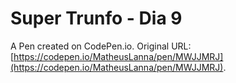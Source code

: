 # Super Trunfo - Dia 9

A Pen created on CodePen.io. Original URL: [https://codepen.io/MatheusLanna/pen/MWJJMRJ](https://codepen.io/MatheusLanna/pen/MWJJMRJ).


